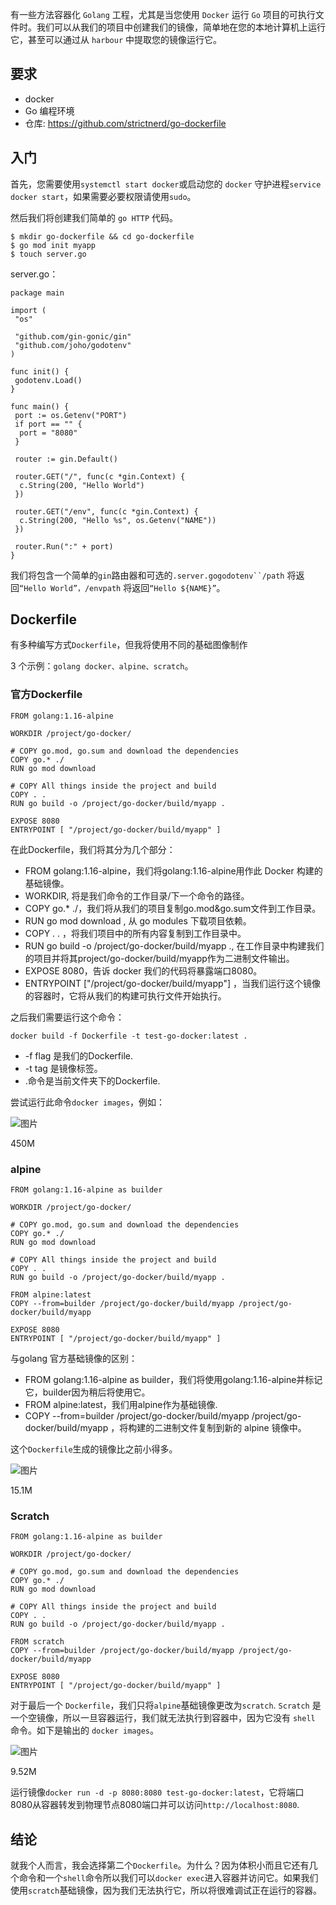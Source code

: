 有一些方法容器化 `Golang` 工程，尤其是当您使用 `Docker` 运行 `Go` 项目的可执行文件时。我们可以从我们的项目中创建我们的镜像，简单地在您的本地计算机上运行它，甚至可以通过从 `harbour` 中提取您的镜像运行它。

##  要求

- docker
- Go 编程环境
- 仓库: https://github.com/strictnerd/go-dockerfile

##  入门

首先，您需要使用`systemctl start docker`或启动您的 `docker` 守护进程`service docker start`，如果需要必要权限请使用`sudo`。

然后我们将创建我们简单的 `go HTTP` 代码。

```
$ mkdir go-dockerfile && cd go-dockerfile 
$ go mod init myapp 
$ touch server.go
```

server.go：

```
package main

import (
 "os"

 "github.com/gin-gonic/gin"
 "github.com/joho/godotenv"
)

func init() {
 godotenv.Load()
}

func main() {
 port := os.Getenv("PORT")
 if port == "" {
  port = "8080"
 }

 router := gin.Default()

 router.GET("/", func(c *gin.Context) {
  c.String(200, "Hello World")
 })

 router.GET("/env", func(c *gin.Context) {
  c.String(200, "Hello %s", os.Getenv("NAME"))
 })

 router.Run(":" + port)
}
```

我们将包含一个简单的`gin`路由器和可选的`.server.gogodotenv``/path` 将返回`“Hello World”，/envpath` 将返回`“Hello ${NAME}”`。

##  Dockerfile

有多种编写方式`Dockerfile`，但我将使用不同的基础图像制作

3 个示例：`golang docker、alpine、scratch`。

###  官方Dockerfile

```
FROM golang:1.16-alpine

WORKDIR /project/go-docker/

# COPY go.mod, go.sum and download the dependencies
COPY go.* ./
RUN go mod download

# COPY All things inside the project and build
COPY . .
RUN go build -o /project/go-docker/build/myapp .

EXPOSE 8080
ENTRYPOINT [ "/project/go-docker/build/myapp" ]
```

在此Dockerfile，我们将其分为几个部分：

- FROM golang:1.16-alpine，我们将golang:1.16-alpine用作此 Docker 构建的基础镜像。
- WORKDIR, 将是我们命令的工作目录/下一个命令的路径。
- COPY go.* ./，我们将从我们的项目复制go.mod&go.sum文件到工作目录。
- RUN go mod download , 从 go modules 下载项目依赖。
- COPY . . ，将我们项目中的所有内容复制到工作目录中。
- RUN go build -o /project/go-docker/build/myapp ., 在工作目录中构建我们的项目并将其project/go-docker/build/myapp作为二进制文件输出。
- EXPOSE 8080，告诉 docker 我们的代码将暴露端口8080。
- ENTRYPOINT ["/project/go-docker/build/myapp"] ，当我们运行这个镜像的容器时，它将从我们的构建可执行文件开始执行。

之后我们需要运行这个命令：

```
docker build -f Dockerfile -t test-go-docker:latest .
```

- -f flag 是我们的Dockerfile.
- -t tag 是镜像标签。
- .命令是当前文件夹下的Dockerfile.

尝试运行此命令`docker images`，例如：

![图片](https://mmbiz.qpic.cn/mmbiz_png/hvZjCFh6diaRDs53Rs3qGl0OBx7E2Oj186EHic4ibVvspWic6pnlgNHUvLPnFUKqkeWBXBoLHxyCMXicvmsSOHf45VA/640?wx_fmt=png&tp=webp&wxfrom=5&wx_lazy=1&wx_co=1)

450M

###  alpine

```
FROM golang:1.16-alpine as builder

WORKDIR /project/go-docker/

# COPY go.mod, go.sum and download the dependencies
COPY go.* ./
RUN go mod download

# COPY All things inside the project and build
COPY . .
RUN go build -o /project/go-docker/build/myapp .

FROM alpine:latest
COPY --from=builder /project/go-docker/build/myapp /project/go-docker/build/myapp

EXPOSE 8080
ENTRYPOINT [ "/project/go-docker/build/myapp" ]
```

与golang 官方基础镜像的区别：

- FROM golang:1.16-alpine as builder，我们将使用golang:1.16-alpine并标记它，builder因为稍后将使用它。
- FROM alpine:latest，我们用alpine作为基础镜像.
- COPY --from=builder /project/go-docker/build/myapp /project/go-docker/build/myapp ，将构建的二进制文件复制到新的 alpine 镜像中。

这个`Dockerfile`生成的镜像比之前小得多。

![图片](https://mmbiz.qpic.cn/mmbiz_png/hvZjCFh6diaRDs53Rs3qGl0OBx7E2Oj18pvr5W3v5YBMMKtlpUlgruOXtJKSicP5TR8ZpA10raGSNxsacfhSRf3A/640?wx_fmt=png&tp=webp&wxfrom=5&wx_lazy=1&wx_co=1)

15.1M

###  Scratch

```
FROM golang:1.16-alpine as builder

WORKDIR /project/go-docker/

# COPY go.mod, go.sum and download the dependencies
COPY go.* ./
RUN go mod download

# COPY All things inside the project and build
COPY . .
RUN go build -o /project/go-docker/build/myapp .

FROM scratch
COPY --from=builder /project/go-docker/build/myapp /project/go-docker/build/myapp

EXPOSE 8080
ENTRYPOINT [ "/project/go-docker/build/myapp" ]
```

对于最后一个 `Dockerfile`，我们只将`alpine`基础镜像更改为`scratch`. `Scratch` 是一个空镜像，所以一旦容器运行，我们就无法执行到容器中，因为它没有 `shell` 命令。如下是输出的 `docker images`。

![图片](https://mmbiz.qpic.cn/mmbiz_png/hvZjCFh6diaRDs53Rs3qGl0OBx7E2Oj18dBFAmc54SsPiaGW0icuqOw2HEGQriaiaQJSP2c8w5gGicPygQYUFgj7IALg/640?wx_fmt=png&tp=webp&wxfrom=5&wx_lazy=1&wx_co=1)

9.52M

运行镜像`docker run -d -p 8080:8080 test-go-docker:latest`，它将端口8080从容器转发到物理节点8080端口并可以访问`http://localhost:8080`.

##  结论

就我个人而言，我会选择第二个`Dockerfile`。为什么？因为体积小而且它还有几个命令和一个`shell`命令所以我们可以`docker exec`进入容器并访问它。如果我们使用`scratch`基础镜像，因为我们无法执行它，所以将很难调试正在运行的容器。